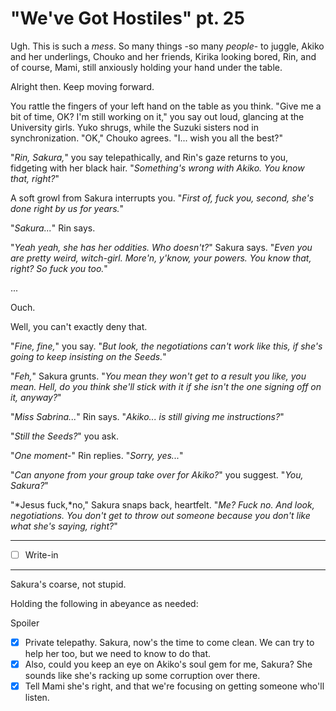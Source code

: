 # "We've Got Hostiles" pt. 25

Ugh. This is such a *mess*. So many things -so many *people*- to juggle, Akiko and her underlings, Chouko and her friends, Kirika looking bored, Rin, and of course, Mami, still anxiously holding your hand under the table.

Alright then. Keep moving forward.

You rattle the fingers of your left hand on the table as you think. "Give me a bit of time, OK? I'm still working on it," you say out loud, glancing at the University girls. Yuko shrugs, while the Suzuki sisters nod in synchronization. "OK," Chouko agrees. "I... wish you all the best?"

"*Rin, Sakura,*" you say telepathically, and Rin's gaze returns to you, fidgeting with her black hair. "*Something's wrong with Akiko. You know that, right?*"

A soft growl from Sakura interrupts you. "*First of, fuck you, second, she's done right by us for years.*"

"*Sakura...*" Rin says.

"*Yeah yeah, she has her oddities. Who doesn't?*" Sakura says. "*Even *you* are pretty weird, witch-girl. More'n, y'know, your powers. You know that, right? So fuck you too.*"

...

Ouch.

Well, you can't exactly deny that.

"*Fine, fine,*" you say. "*But look, the negotiations can't work like this, if she's going to keep insisting on the Seeds.*"

"*Feh,*" Sakura grunts. "*You mean they won't get to a result *you* like, you mean. Hell, do you think she'll stick with it if she isn't the one signing off on it, anyway?*"

"*Miss Sabrina...*" Rin says. "*Akiko... is still giving me instructions?*"

"*Still the Seeds?*" you ask.

"*One moment-*" Rin replies. "*Sorry, yes...*"

"*Can anyone from your group take over for Akiko?*" you suggest. "*You, Sakura?*"

"*Jesus fuck,*no," Sakura snaps back, heartfelt. "*Me? Fuck no. And look, negotiations. You don't get to throw out someone because you don't like what she's saying, right?*"

---

- [ ] Write-in

---

Sakura's coarse, not stupid.

Holding the following in abeyance as needed:

Spoiler

- [x] Private telepathy. Sakura, now's the time to come clean. We can try to help her too, but we need to know to do that.
- [x] Also, could you keep an eye on Akiko's soul gem for me, Sakura? She sounds like she's racking up some corruption over there.
- [x] Tell Mami she's right, and that we're focusing on getting someone who'll listen.
